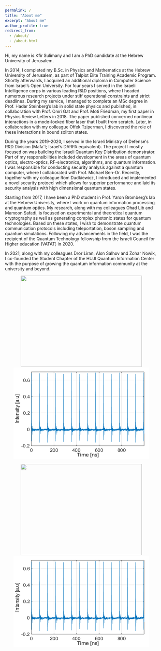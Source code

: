 ```yaml
---
permalink: /
title: "About me"
excerpt: "About me"
author_profile: true
redirect_from: 
  - /about/
  - /about.html
---
```


Hi, my name is Kfir Sulimany and I am a PhD candidate at the Hebrew University of Jerusalem.

In 2014, I completed my B.Sc. in Physics and Mathematics at the Hebrew University of Jerusalem, as part of Talpiot Elite Training Academic Program. Shortly afterwards, I acquired an additional diploma in Computer Science from Israel’s Open University. For four years I served in the Israeli Intelligence corps in various leading R&D positions, where I headed numerous research projects under stiff operational constraints and strict deadlines. During my service, I managed to complete an MSc degree in Prof. Hadar Steinberg’s lab in solid state physics and published, in collaboration with Prof. Omri Gat and Prof. Moti Friedman, my first paper in Physics Review Letters in 2018. The paper published concerned nonlinear interactions in a mode-locked fiber laser that I built from scratch. Later, in collaboration with my colleague Offek Tziperman, I discovered the role of these interactions in bound soliton states.

During the years 2019-2020, I served in the Israeli Ministry of Defense's R&D Division (Mafa't; Israel’s DARPA equivalent). The project I mostly focused on was building the Israeli Quantum Key Distribution demonstrator. Part of my responsibilities included development in the areas of quantum optics, electro-optics, RF-electronics, algorithms, and quantum information. I was responsible for conducting security analysis against a quantum computer, where I collaborated with Prof. Michael Ben-Or. Recently, together with my colleague Rom Dudkiewicz, I introduced and implemented a novel security protocol which allows for superior performance and laid its security analysis with high dimensional quantum states.

Starting from 2017, I have been a PhD student in Prof. Yaron Bromberg’s lab at the Hebrew University, where I work on quantum information processing and quantum optics. My research, along with my colleagues Ohad Lib and Mamoon Safadi, is focused on experimental and theoretical quantum cryptography as well as generating complex photonic states for quantum technologies. Based on these states, I wish to demonstrate quantum communication protocols including teleportation, boson sampling and quantum simulations. Following my advancements in the field, I was the recipient of the Quantum Technology fellowship from the Israeli Council for Higher education (VATAT) in 2020.

In 2021, along with my colleagues Dror Liran, Alon Salhov and Zohar Nowik, I co-founded the Student Chapter of the HUJI Quantum Information Center with the purpose of growing the quantum information community at the university and beyond.

<p align="center">
  <img src='/images/Yaron.jpg' width="400" height="300">   <img src='/images/mode_locked_results.png' width="450" height="300">
</p>

<p align="center">
  <img src='/images/Group.jpg' width="400" height="300">   <img src='/images/mode_locked_results.png' width="450" height="300">
</p>
